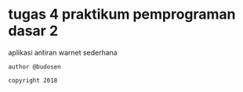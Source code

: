 # tugas 4 praktikum pemprograman dasar 2

aplikasi antiran warnet sederhana 

```
author @budosen

copyright 2018
```
